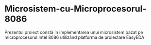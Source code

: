 # Microsistem-cu-Microprocesorul-8086
Prezentul proiect constă în implementarea unui microsistem bazat pe microprocesorul Intel 8086 utilizând platforma de proiectare EasyEDA
